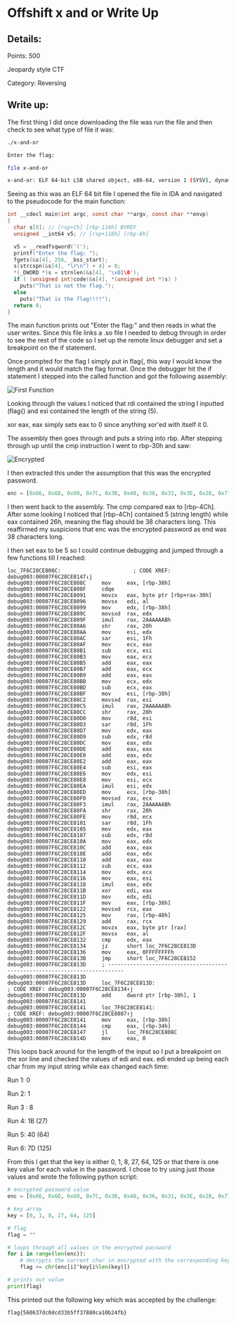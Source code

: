 # Offshift x and or Write Up

## Details:
Points: 500

Jeopardy style CTF

Category: Reversing

## Write up:

The first thing I did once downloading the file was run the file and then check to see what type of file it was:

``` bash
./x-and-or   

Enter the flag: 
```


``` bash
file x-and-or     

x-and-or: ELF 64-bit LSB shared object, x86-64, version 1 (SYSV), dynamically linked, interpreter /lib64/ld-linux-x86-64.so.2, BuildID[sha1]=d75c2db8d7b1c77fd65762741f73b19aba4f2815, for GNU/Linux 3.2.0, not stripped
```

Seeing as this was an ELF 64 bit file I opened the file in IDA and navigated to the pseudocode for the main function:

``` c
int __cdecl main(int argc, const char **argv, const char **envp)
{
  char s[8]; // [rsp+Ch] [rbp-114h] BYREF
  unsigned __int64 v5; // [rsp+118h] [rbp-8h]

  v5 = __readfsqword('(');
  printf("Enter the flag: ");
  fgets(&s[4], 256, _bss_start);
  s[strcspn(&s[4], "\r\n") + 4] = 0;
  *(_DWORD *)s = strnlen(&s[4], '\x01\0');
  if ( (unsigned int)code(&s[4], *(unsigned int *)s) )
    puts("That is not the flag.");
  else
    puts("That is the flag!!!!");
  return 0;
}
```

The main function prints out "Enter the flag:" and then reads in what the user writes. Since this file links a .so file I needed to debug through in order to see the rest of the code so I set up the remote linux debugger and set a breakpoint on the if statement.

Once prompted for the flag I simply put in flag{, this way I would know the length and it would match the flag format. Once the debugger hit the if statement I stepped into the called function and got the following assembly:

![First Function](./Photos/FirstFunction.PNG)

Looking through the values I noticed that rdi contained the string I inputted (flag{) and esi contained the length of the string (5). 

xor eax, eax simply sets eax to 0 since anything xor'ed with itself it 0.

The assembly then goes through and puts a string into rbp. After stepping through up until the cmp instruction I went to rbp-30h and saw:

![Encrypted](./Photos/Encrypted.PNG)

I then extracted this under the assumption that this was the encrypted password.

``` python
enc = [0x66, 0x6D, 0x69, 0x7C, 0x3B, 0x48, 0x36, 0x31, 0x3E, 0x28, 0x77, 0x19, 0x63, 0x31, 0x6C, 0x78, 0x24, 0x4E, 0x33, 0x63, 0x3D, 0x7D, 0x26, 0x4E, 0x37, 0x39, 0x30, 0x2B, 0x23, 0x1C, 0x31, 0x31, 0x6A, 0x29, 0x74, 0x1B, 0x62, 0x7C]
```

I then went back to the assembly. The cmp compared eax to [rbp-4Ch]. After some looking I noticed that [rbp-4Ch] contained 5 (string length) while eax contained 26h, meaning the flag should be 38 characters long. This reaffirmed my suspicions that enc was the encrypted password as end was 38 characters long.

I then set eax to be 5 so I could continue debugging and jumped through a few functions till I reached:

```
loc_7F6C28CE808C:                       ; CODE XREF: debug003:00007F6C28CE8147↓j
debug003:00007F6C28CE808C     mov     eax, [rbp-38h]
debug003:00007F6C28CE808F     cdqe
debug003:00007F6C28CE8091     movzx   eax, byte ptr [rbp+rax-30h]
debug003:00007F6C28CE8096     movsx   edi, al
debug003:00007F6C28CE8099     mov     edx, [rbp-38h]
debug003:00007F6C28CE809C     movsxd  rax, edx
debug003:00007F6C28CE809F     imul    rax, 2AAAAAABh
debug003:00007F6C28CE80A6     shr     rax, 20h
debug003:00007F6C28CE80AA     mov     esi, edx
debug003:00007F6C28CE80AC     sar     esi, 1Fh
debug003:00007F6C28CE80AF     mov     ecx, eax
debug003:00007F6C28CE80B1     sub     ecx, esi
debug003:00007F6C28CE80B3     mov     eax, ecx
debug003:00007F6C28CE80B5     add     eax, eax
debug003:00007F6C28CE80B7     add     eax, ecx
debug003:00007F6C28CE80B9     add     eax, eax
debug003:00007F6C28CE80BB     mov     ecx, edx
debug003:00007F6C28CE80BD     sub     ecx, eax
debug003:00007F6C28CE80BF     mov     esi, [rbp-38h]
debug003:00007F6C28CE80C2     movsxd  rax, esi
debug003:00007F6C28CE80C5     imul    rax, 2AAAAAABh
debug003:00007F6C28CE80CC     shr     rax, 20h
debug003:00007F6C28CE80D0     mov     r8d, esi
debug003:00007F6C28CE80D3     sar     r8d, 1Fh
debug003:00007F6C28CE80D7     mov     edx, eax
debug003:00007F6C28CE80D9     sub     edx, r8d
debug003:00007F6C28CE80DC     mov     eax, edx
debug003:00007F6C28CE80DE     add     eax, eax
debug003:00007F6C28CE80E0     add     eax, edx
debug003:00007F6C28CE80E2     add     eax, eax
debug003:00007F6C28CE80E4     sub     esi, eax
debug003:00007F6C28CE80E6     mov     edx, esi
debug003:00007F6C28CE80E8     mov     esi, ecx
debug003:00007F6C28CE80EA     imul    esi, edx
debug003:00007F6C28CE80ED     mov     ecx, [rbp-38h]
debug003:00007F6C28CE80F0     movsxd  rax, ecx
debug003:00007F6C28CE80F3     imul    rax, 2AAAAAABh
debug003:00007F6C28CE80FA     shr     rax, 20h
debug003:00007F6C28CE80FE     mov     r8d, ecx
debug003:00007F6C28CE8101     sar     r8d, 1Fh
debug003:00007F6C28CE8105     mov     edx, eax
debug003:00007F6C28CE8107     sub     edx, r8d
debug003:00007F6C28CE810A     mov     eax, edx
debug003:00007F6C28CE810C     add     eax, eax
debug003:00007F6C28CE810E     add     eax, edx
debug003:00007F6C28CE8110     add     eax, eax
debug003:00007F6C28CE8112     sub     ecx, eax
debug003:00007F6C28CE8114     mov     edx, ecx
debug003:00007F6C28CE8116     mov     eax, esi
debug003:00007F6C28CE8118     imul    eax, edx
debug003:00007F6C28CE811B     xor     edi, eax
debug003:00007F6C28CE811D     mov     edx, edi
debug003:00007F6C28CE811F     mov     eax, [rbp-38h]
debug003:00007F6C28CE8122     movsxd  rcx, eax
debug003:00007F6C28CE8125     mov     rax, [rbp-48h]
debug003:00007F6C28CE8129     add     rax, rcx
debug003:00007F6C28CE812C     movzx   eax, byte ptr [rax]
debug003:00007F6C28CE812F     movsx   eax, al
debug003:00007F6C28CE8132     cmp     edx, eax
debug003:00007F6C28CE8134     jz      short loc_7F6C28CE813D
debug003:00007F6C28CE8136     mov     eax, 0FFFFFFFFh
debug003:00007F6C28CE813B     jmp     short loc_7F6C28CE8152
debug003:00007F6C28CE813D     ; ---------------------------------------------------------------------------
debug003:00007F6C28CE813D
debug003:00007F6C28CE813D     loc_7F6C28CE813D:                       ; CODE XREF: debug003:00007F6C28CE8134↑j
debug003:00007F6C28CE813D     add     dword ptr [rbp-38h], 1
debug003:00007F6C28CE8141
debug003:00007F6C28CE8141     loc_7F6C28CE8141:                       ; CODE XREF: debug003:00007F6C28CE8087↑j
debug003:00007F6C28CE8141     mov     eax, [rbp-38h]
debug003:00007F6C28CE8144     cmp     eax, [rbp-34h]
debug003:00007F6C28CE8147     jl      loc_7F6C28CE808C
debug003:00007F6C28CE814D     mov     eax, 0
```

This loops back around for the length of the input so I put a breakpoint on the xor line and checked the values of edi and eax. edi ended up being each char from my input string while eax changed each time:

Run 1: 0

Run 2: 1

Run 3 : 8

Run 4: 1B (27)

Run 5: 40 (64)

Run 6: 7D (125)

From this I get that the key is either 0, 1, 8, 27, 64, 125 or that there is one key value for each value in the password. I chose to try using just those values and wrote the following python script:

``` python
# encrypted password value
enc = [0x66, 0x6D, 0x69, 0x7C, 0x3B, 0x48, 0x36, 0x31, 0x3E, 0x28, 0x77, 0x19, 0x63, 0x31, 0x6C, 0x78, 0x24, 0x4E, 0x33, 0x63, 0x3D, 0x7D, 0x26, 0x4E, 0x37, 0x39, 0x30, 0x2B, 0x23, 0x1C, 0x31, 0x31, 0x6A, 0x29, 0x74, 0x1B, 0x62, 0x7C]

# key array
key = [0, 1, 8, 27, 64, 125]

# flag
flag = ""

# loops through all values in the encrypted password
for i in range(len(enc)):
    # decrypts the current char in encrypted with the corresponding key value
    flag += chr(enc[i]^key[i%len(key)])

# prints out value
print(flag)
```

This printed out the following key which was accepted by the challenge:

```
flag{560637dc0dcd33b5ff37880ca10b24fb}
```